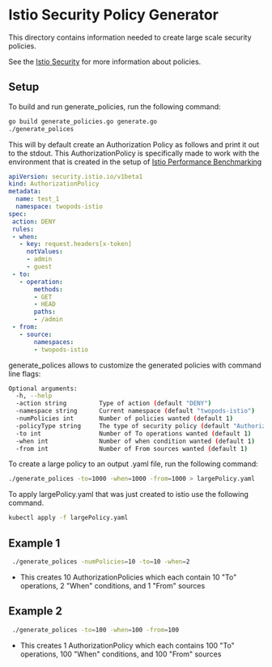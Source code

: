 # Istio Security Policy Generator

This directory contains information needed to create large scale security policies.

See the [Istio Security](https://istio.io/latest/docs/reference/config/security/) for more information about policies.

## Setup

To build and run generate_policies, run the following command:
```bash
go build generate_policies.go generate.go
./generate_polices
```
This will by default create an Authorization Policy as follows and print it out to the stdout. This AuthorizationPolicy is specifically made to work with the environment that is created in the setup of [Istio Performance Benchmarking](https://github.com/istio/tools/tree/master/perf/benchmark)

```yaml
apiVersion: security.istio.io/v1beta1
kind: AuthorizationPolicy
metadata:
  name: test_1
  namespace: twopods-istio
spec:
 action: DENY
 rules:
 - when:
   - key: request.headers[x-token]
     notValues:
     - admin
     - guest
 - to:
   - operation:
       methods:
       - GET
       - HEAD
       paths:
       - /admin
 - from:
   - source:
       namespaces:
       - twopods-istio
```
generate_polices allows to customize the generated policies with command line flags:
```bash
Optional arguments:
  -h, --help 
  -action string         Type of action (default "DENY")
  -namespace string      Current namespace (default "twopods-istio")
  -numPolicies int       Number of policies wanted (default 1)
  -policyType string     The type of security policy (default "AuthorizationPolicy")
  -to int                Number of To operations wanted (default 1)
  -when int              Number of when condition wanted (default 1)
  -from int              Number of From sources wanted (default 1)

```
To create a large policy to an output .yaml file, run the following command:
```bash
./generate_polices -to=1000 -when=1000 -from=1000 > largePolicy.yaml
```
To apply largePolicy.yaml that was just created to istio use the following command.
```bash
kubectl apply -f largePolicy.yaml

```

## Example 1

```bash
 ./generate_polices -numPolicies=10 -to=10 -when=2
```

 - This creates 10 AuthorizationPolicies which each contain 10 "To" operations, 2 "When" conditions, and 1 "From" sources
## Example 2
```bash
 ./generate_polices -to=100 -when=100 -from=100
```
 - This creates 1 AuthorizationPolicy which each contains 100 "To" operations, 100 "When" conditions, and 100 "From" sources
